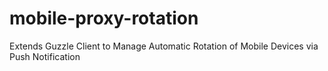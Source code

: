 # mobile-proxy-rotation
Extends Guzzle Client to Manage Automatic Rotation of Mobile Devices via Push Notification
